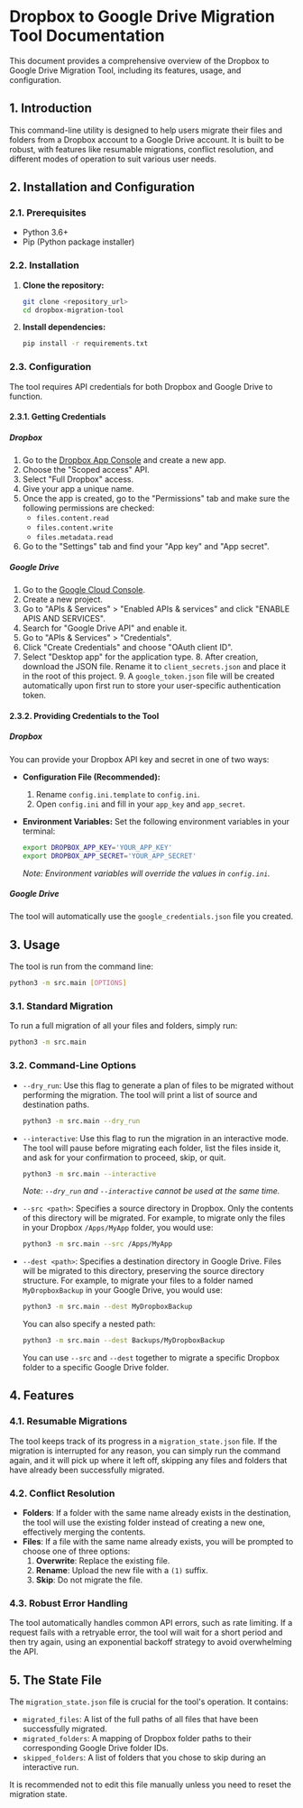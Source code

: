 # Dropbox to Google Drive Migration Tool Documentation

This document provides a comprehensive overview of the Dropbox to Google Drive Migration Tool, including its features, usage, and configuration.

## 1. Introduction

This command-line utility is designed to help users migrate their files and folders from a Dropbox account to a Google Drive account. It is built to be robust, with features like resumable migrations, conflict resolution, and different modes of operation to suit various user needs.

## 2. Installation and Configuration

### 2.1. Prerequisites

*   Python 3.6+
*   Pip (Python package installer)

### 2.2. Installation

1.  **Clone the repository:**
    ```bash
    git clone <repository_url>
    cd dropbox-migration-tool
    ```

2.  **Install dependencies:**
    ```bash
    pip install -r requirements.txt
    ```

### 2.3. Configuration

The tool requires API credentials for both Dropbox and Google Drive to function.

#### 2.3.1. Getting Credentials

##### Dropbox
1. Go to the [Dropbox App Console](https://www.dropbox.com/developers/apps) and create a new app.
2. Choose the "Scoped access" API.
3. Select "Full Dropbox" access.
4. Give your app a unique name.
5. Once the app is created, go to the "Permissions" tab and make sure the following permissions are checked:
    - `files.content.read`
    - `files.content.write`
    - `files.metadata.read`
6. Go to the "Settings" tab and find your "App key" and "App secret".

##### Google Drive
1. Go to the [Google Cloud Console](https://console.cloud.google.com/).
2. Create a new project.
3. Go to "APIs & Services" > "Enabled APIs & services" and click "ENABLE APIS AND SERVICES".
4. Search for "Google Drive API" and enable it.
5. Go to "APIs & Services" > "Credentials".
6. Click "Create Credentials" and choose "OAuth client ID".
7. Select "Desktop app" for the application type.
    8. After creation, download the JSON file. Rename it to `client_secrets.json` and place it in the root of this project.
    9.  A `google_token.json` file will be created automatically upon first run to store your user-specific authentication token.


#### 2.3.2. Providing Credentials to the Tool

##### Dropbox
You can provide your Dropbox API key and secret in one of two ways:

*   **Configuration File (Recommended):**
    1.  Rename `config.ini.template` to `config.ini`.
    2.  Open `config.ini` and fill in your `app_key` and `app_secret`.

*   **Environment Variables:**
    Set the following environment variables in your terminal:
    ```bash
    export DROPBOX_APP_KEY='YOUR_APP_KEY'
    export DROPBOX_APP_SECRET='YOUR_APP_SECRET'
    ```
    *Note: Environment variables will override the values in `config.ini`.*

##### Google Drive
The tool will automatically use the `google_credentials.json` file you created.

## 3. Usage

The tool is run from the command line:

```bash
python3 -m src.main [OPTIONS]
```

### 3.1. Standard Migration

To run a full migration of all your files and folders, simply run:

```bash
python3 -m src.main
```

### 3.2. Command-Line Options

*   `--dry_run`: Use this flag to generate a plan of files to be migrated without performing the migration. The tool will print a list of source and destination paths.

    ```bash
    python3 -m src.main --dry_run
    ```

*   `--interactive`: Use this flag to run the migration in an interactive mode. The tool will pause before migrating each folder, list the files inside it, and ask for your confirmation to proceed, skip, or quit.

    ```bash
    python3 -m src.main --interactive
    ```

    *Note: `--dry_run` and `--interactive` cannot be used at the same time.*

*   `--src <path>`: Specifies a source directory in Dropbox. Only the contents of this directory will be migrated. For example, to migrate only the files in your Dropbox `/Apps/MyApp` folder, you would use:
    ```bash
    python3 -m src.main --src /Apps/MyApp
    ```

*   `--dest <path>`: Specifies a destination directory in Google Drive. Files will be migrated to this directory, preserving the source directory structure. For example, to migrate your files to a folder named `MyDropboxBackup` in your Google Drive, you would use:
    ```bash
    python3 -m src.main --dest MyDropboxBackup
    ```
    You can also specify a nested path:
    ```bash
    python3 -m src.main --dest Backups/MyDropboxBackup
    ```

    You can use `--src` and `--dest` together to migrate a specific Dropbox folder to a specific Google Drive folder.

## 4. Features

### 4.1. Resumable Migrations

The tool keeps track of its progress in a `migration_state.json` file. If the migration is interrupted for any reason, you can simply run the command again, and it will pick up where it left off, skipping any files and folders that have already been successfully migrated.

### 4.2. Conflict Resolution

*   **Folders**: If a folder with the same name already exists in the destination, the tool will use the existing folder instead of creating a new one, effectively merging the contents.
*   **Files**: If a file with the same name already exists, you will be prompted to choose one of three options:
    1.  **Overwrite**: Replace the existing file.
    2.  **Rename**: Upload the new file with a `(1)` suffix.
    3.  **Skip**: Do not migrate the file.

### 4.3. Robust Error Handling

The tool automatically handles common API errors, such as rate limiting. If a request fails with a retryable error, the tool will wait for a short period and then try again, using an exponential backoff strategy to avoid overwhelming the API.

## 5. The State File

The `migration_state.json` file is crucial for the tool's operation. It contains:

*   `migrated_files`: A list of the full paths of all files that have been successfully migrated.
*   `migrated_folders`: A mapping of Dropbox folder paths to their corresponding Google Drive folder IDs.
*   `skipped_folders`: A list of folders that you chose to skip during an interactive run.

It is recommended not to edit this file manually unless you need to reset the migration state.
